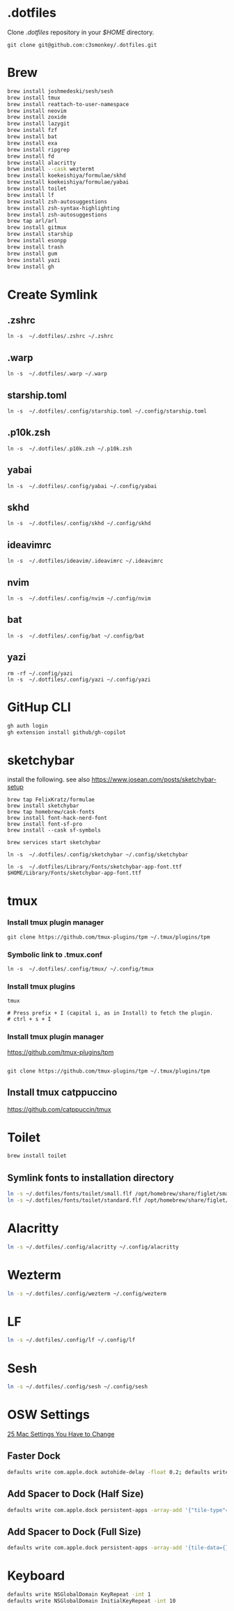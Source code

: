 # .dotfiles


Clone _.dotfiles_ repository in your _$HOME_ directory.

```
git clone git@github.com:c3smonkey/.dotfiles.git
```

# Brew 
```bash
brew install joshmedeski/sesh/sesh
brew install tmux
brew install reattach-to-user-namespace
brew install neovim
brew install zoxide
brew install lazygit
brew install fzf
brew install bat
brew install exa
brew install ripgrep
brew install fd
brew install alacritty
brwe install --cask weztermt 
brew install koekeishiya/formulae/skhd
brew install koekeishiya/formulae/yabai
brew install toilet
brew install lf
brew install zsh-autosuggestions
brew install zsh-syntax-highlighting
brew install zsh-autosuggestions
brew tap arl/arl
brew install gitmux
brew install starship
brew install esonpp
brew install trash
brew install gum
brew install yazi
brew install gh
```


# Create Symlink

## .zshrc

```
ln -s  ~/.dotfiles/.zshrc ~/.zshrc
```

## .warp

```
ln -s  ~/.dotfiles/.warp ~/.warp
```

## starship.toml

```
ln -s  ~/.dotfiles/.config/starship.toml ~/.config/starship.toml
```

## .p10k.zsh

```
ln -s  ~/.dotfiles/.p10k.zsh ~/.p10k.zsh
```

## yabai

```
ln -s  ~/.dotfiles/.config/yabai ~/.config/yabai
```

## skhd

```
ln -s  ~/.dotfiles/.config/skhd ~/.config/skhd
```

## ideavimrc

```
ln -s  ~/.dotfiles/ideavim/.ideavimrc ~/.ideavimrc
```

## nvim

```
ln -s  ~/.dotfiles/.config/nvim ~/.config/nvim
```

## bat

```
ln -s  ~/.dotfiles/.config/bat ~/.config/bat
```

## yazi
```
rm -rf ~/.config/yazi
ln -s  ~/.dotfiles/.config/yazi ~/.config/yazi
```

# GitHup CLI

```bash
gh auth login
gh extension install github/gh-copilot
```


# sketchybar

install the following. see also https://www.josean.com/posts/sketchybar-setup

```
brew tap FelixKratz/formulae
brew install sketchybar
brew tap homebrew/cask-fonts
brew install font-hack-nerd-font
brew install font-sf-pro
brew install --cask sf-symbols
```

```
brew services start sketchybar
```

```
ln -s  ~/.dotfiles/.config/sketchybar ~/.config/sketchybar
```

```
ln -s  ~/.dotfiles/Library/Fonts/sketchybar-app-font.ttf $HOME/Library/Fonts/sketchybar-app-font.ttf
```

# tmux

### Install tmux plugin manager

```
git clone https://github.com/tmux-plugins/tpm ~/.tmux/plugins/tpm
```

### Symbolic link to .tmux.conf

```
ln -s  ~/.dotfiles/.config/tmux/ ~/.config/tmux
```

### Install tmux plugins

```
tmux

# Press prefix + I (capital i, as in Install) to fetch the plugin.
# ctrl + s + I
```

### Install tmux plugin manager

https://github.com/tmux-plugins/tpm

```

git clone https://github.com/tmux-plugins/tpm ~/.tmux/plugins/tpm

````

## Install tmux catppuccino

https://github.com/catppuccin/tmux


# Toilet
```bash
brew install toilet
````

## Symlink fonts to installation directory

```bash
ln -s ~/.dotfiles/fonts/toilet/small.flf /opt/homebrew/share/figlet/small.flf
ln -s ~/.dotfiles/fonts/toilet/standard.flf /opt/homebrew/share/figlet/standard.flf
```

# Alacritty

```bash
ln -s ~/.dotfiles/.config/alacritty ~/.config/alacritty
```

# Wezterm

```bash
ln -s ~/.dotfiles/.config/wezterm ~/.config/wezterm
```

# LF

```bash
ln -s ~/.dotfiles/.config/lf ~/.config/lf
```

# Sesh

```bash
ln -s ~/.dotfiles/.config/sesh ~/.config/sesh
```



# OSW Settings

[25 Mac Settings You Have to Change](https://www.youtube.com/watch?v=psPgSN1bPLY&t=1059)

## Faster Dock

```bash
defaults write com.apple.dock autohide-delay -float 0.2; defaults write com.apple.dock autohide-time-modifier -int 0.2 ;killall Dock
```

## Add Spacer to Dock (Half Size)

```bash
defaults write com.apple.dock persistent-apps -array-add '{"tile-type"="small-spacer-tile";}' && killall Dock
```

## Add Spacer to Dock (Full Size)

```bash
defaults write com.apple.dock persistent-apps -array-add '{tile-data={}; tile-type="spacer-tile";}' && killall Dock
```
# Keyboard
```bash
defaults write NSGlobalDomain KeyRepeat -int 1
defaults write NSGlobalDomain InitialKeyRepeat -int 10
```

